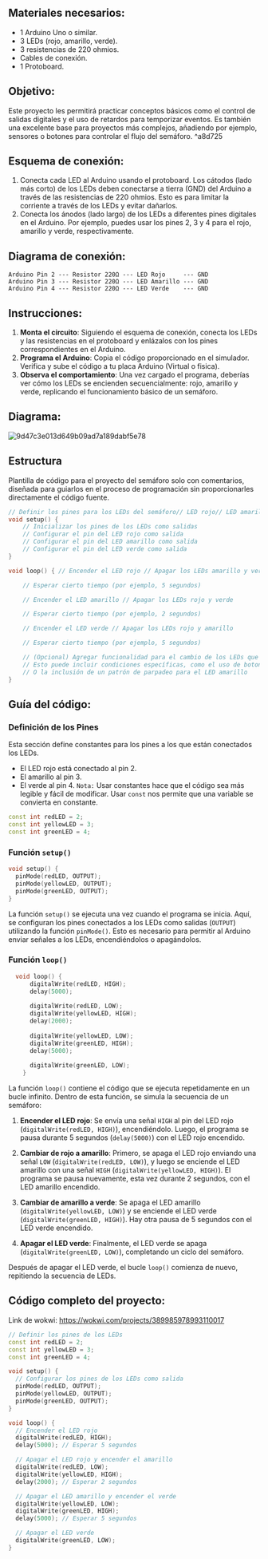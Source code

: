 ## Materiales necesarios:
* 1 Arduino Uno o similar.
* 3 LEDs (rojo, amarillo, verde).
* 3 resistencias de 220 ohmios.
* Cables de conexión.
* 1 Protoboard.
## Objetivo:

Este proyecto les permitirá practicar conceptos básicos como el control de salidas digitales y el uso de retardos para temporizar eventos. Es también una excelente base para proyectos más complejos, añadiendo por ejemplo, sensores o botones para controlar el flujo del semáforo. ^a8d725
## Esquema de conexión:

1. Conecta cada LED al Arduino usando el protoboard. Los cátodos (lado más corto) de los LEDs deben conectarse a tierra (GND) del Arduino a través de las resistencias de 220 ohmios. Esto es para limitar la corriente a través de los LEDs y evitar dañarlos.
2. Conecta los ánodos (lado largo) de los LEDs a diferentes pines digitales en el Arduino. Por ejemplo, puedes usar los pines 2, 3 y 4 para el rojo, amarillo y verde, respectivamente.
## Diagrama de conexión:

    Arduino Pin 2 --- Resistor 220Ω --- LED Rojo     --- GND
    Arduino Pin 3 --- Resistor 220Ω --- LED Amarillo --- GND
    Arduino Pin 4 --- Resistor 220Ω --- LED Verde    --- GND
## Instrucciones:

1. **Monta el circuito**: Siguiendo el esquema de conexión, conecta los LEDs y las resistencias en el protoboard y enlázalos con los pines correspondientes en el Arduino.
2. **Programa el Arduino**: Copia el código proporcionado en el simulador. Verifica y sube el código a tu placa Arduino (Virtual o fisica).
3. **Observa el comportamiento**: Una vez cargado el programa, deberías ver cómo los LEDs se encienden secuencialmente: rojo, amarillo y verde, replicando el funcionamiento básico de un semáforo.

## Diagrama:

![9d47c3e013d649b09ad7a189dabf5e78](file:///C:/Users/pjrio/Pictures/Typedown/9d47c3e0-13d6-49b0-9ad7-a189dabf5e78.png?msec=1708184193076?msec=1708447662392)

## Estructura

Plantilla de código para el proyecto del semáforo solo con comentarios, diseñada para guiarlos en el proceso de programación sin proporcionarles directamente el código fuente.

```cpp
// Definir los pines para los LEDs del semáforo// LED rojo// LED amarillo// LED verde
void setup() { 
	// Inicializar los pines de los LEDs como salidas 
	// Configurar el pin del LED rojo como salida
	// Configurar el pin del LED amarillo como salida 
	// Configurar el pin del LED verde como salida
}

void loop() { // Encender el LED rojo // Apagar los LEDs amarillo y verde

	// Esperar cierto tiempo (por ejemplo, 5 segundos)

	// Encender el LED amarillo // Apagar los LEDs rojo y verde

	// Esperar cierto tiempo (por ejemplo, 2 segundos)

	// Encender el LED verde // Apagar los LEDs rojo y amarillo

	// Esperar cierto tiempo (por ejemplo, 5 segundos)

	// (Opcional) Agregar funcionalidad para el cambio de los LEDs que simule un semáforo real 
	// Esto puede incluir condiciones específicas, como el uso de botones para cambiar los estados
	// O la inclusión de un patrón de parpadeo para el LED amarillo
}
```

## Guía del código:

### Definición de los Pines

Esta sección define constantes para los pines a los que están conectados los LEDs.

* El LED rojo está conectado al pin 2.
* El amarillo al pin 3.
* El verde al pin 4. `Nota:` Usar constantes hace que el código sea más legible y fácil de modificar. Usar `const` nos permite que una variable se convierta en constante.

```cpp
const int redLED = 2;
const int yellowLED = 3;
const int greenLED = 4;
```

### Función `setup()`

```cpp
void setup() {
  pinMode(redLED, OUTPUT);
  pinMode(yellowLED, OUTPUT);
  pinMode(greenLED, OUTPUT);
}
```

La función `setup()` se ejecuta una vez cuando el programa se inicia. Aquí, se configuran los pines conectados a los LEDs como salidas (`OUTPUT`) utilizando la función `pinMode()`. Esto es necesario para permitir al Arduino enviar señales a los LEDs, encendiéndolos o apagándolos.

### Función `loop()`

```cpp
  void loop() {
      digitalWrite(redLED, HIGH);
      delay(5000);
    
      digitalWrite(redLED, LOW);
      digitalWrite(yellowLED, HIGH);
      delay(2000);
    
      digitalWrite(yellowLED, LOW);
      digitalWrite(greenLED, HIGH);
      delay(5000);
    
      digitalWrite(greenLED, LOW);
    }
```

La función `loop()` contiene el código que se ejecuta repetidamente en un bucle infinito. Dentro de esta función, se simula la secuencia de un semáforo:

1. **Encender el LED rojo**: Se envía una señal `HIGH` al pin del LED rojo (`digitalWrite(redLED, HIGH)`), encendiéndolo. Luego, el programa se pausa durante 5 segundos (`delay(5000)`) con el LED rojo encendido.
  
2. **Cambiar de rojo a amarillo**: Primero, se apaga el LED rojo enviando una señal `LOW` (`digitalWrite(redLED, LOW)`), y luego se enciende el LED amarillo con una señal `HIGH` (`digitalWrite(yellowLED, HIGH)`). El programa se pausa nuevamente, esta vez durante 2 segundos, con el LED amarillo encendido.
  
3. **Cambiar de amarillo a verde**: Se apaga el LED amarillo (`digitalWrite(yellowLED, LOW)`) y se enciende el LED verde (`digitalWrite(greenLED, HIGH)`). Hay otra pausa de 5 segundos con el LED verde encendido.
  
4. **Apagar el LED verde**: Finalmente, el LED verde se apaga (`digitalWrite(greenLED, LOW)`), completando un ciclo del semáforo.
  

Después de apagar el LED verde, el bucle `loop()` comienza de nuevo, repitiendo la secuencia de LEDs.

## Código completo del proyecto:
Link de wokwi: https://wokwi.com/projects/389985978993110017

```cpp
// Definir los pines de los LEDs
const int redLED = 2;
const int yellowLED = 3;
const int greenLED = 4;

void setup() {
  // Configurar los pines de los LEDs como salida
  pinMode(redLED, OUTPUT);
  pinMode(yellowLED, OUTPUT);
  pinMode(greenLED, OUTPUT);
}

void loop() {
  // Encender el LED rojo
  digitalWrite(redLED, HIGH);
  delay(5000); // Esperar 5 segundos

  // Apagar el LED rojo y encender el amarillo
  digitalWrite(redLED, LOW);
  digitalWrite(yellowLED, HIGH);
  delay(2000); // Esperar 2 segundos

  // Apagar el LED amarillo y encender el verde
  digitalWrite(yellowLED, LOW);
  digitalWrite(greenLED, HIGH);
  delay(5000); // Esperar 5 segundos

  // Apagar el LED verde
  digitalWrite(greenLED, LOW);
}
```

